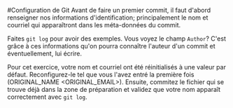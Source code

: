 #Configuration de Git
Avant de faire un premier commit, il faut d'abord renseigner nos informations d'identification; principalement le nom et courriel qui apparaîtront dans les méta-données du commit. 

Faites `git log` pour avoir des exemples. Vous voyez le champ `Author`? C'est grâce à ces informations qu'on pourra connaître l'auteur d'un commit et éventuellement, lui écrire.

Pour cet exercice, votre nom et courriel ont été réinitialisés à une valeur par défaut. Reconfigurez-le tel que vous l'avez entré la première fois (ORIGINAL_NAME <ORIGINAL_EMAIL>). Ensuite, commitez le fichier qui se trouve déjà dans la zone de préparation et validez que votre nom apparaît correctement avec `git log`.
